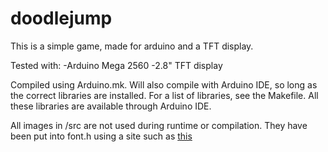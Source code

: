 # doodlejump
This is a simple game, made for arduino and a TFT display. 

Tested with:
-Arduino Mega 2560
-2.8" TFT display

Compiled using Arduino.mk. Will also compile with Arduino IDE, so long as the correct libraries are installed.
For a list of libraries, see the Makefile. All these libraries are available through Arduino IDE.

All images in /src are not used during runtime or compilation. They have been put into font.h using a site such as [this](https://manytools.org/hacker-tools/image-to-byte-array/)

